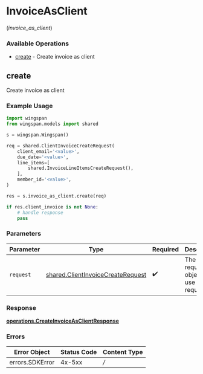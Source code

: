 # InvoiceAsClient
(*invoice_as_client*)

### Available Operations

* [create](#create) - Create invoice as client

## create

Create invoice as client

### Example Usage

```python
import wingspan
from wingspan.models import shared

s = wingspan.Wingspan()

req = shared.ClientInvoiceCreateRequest(
    client_email='<value>',
    due_date='<value>',
    line_items=[
        shared.InvoiceLineItemsCreateRequest(),
    ],
    member_id='<value>',
)

res = s.invoice_as_client.create(req)

if res.client_invoice is not None:
    # handle response
    pass

```

### Parameters

| Parameter                                                                              | Type                                                                                   | Required                                                                               | Description                                                                            |
| -------------------------------------------------------------------------------------- | -------------------------------------------------------------------------------------- | -------------------------------------------------------------------------------------- | -------------------------------------------------------------------------------------- |
| `request`                                                                              | [shared.ClientInvoiceCreateRequest](../../models/shared/clientinvoicecreaterequest.md) | :heavy_check_mark:                                                                     | The request object to use for the request.                                             |


### Response

**[operations.CreateInvoiceAsClientResponse](../../models/operations/createinvoiceasclientresponse.md)**
### Errors

| Error Object    | Status Code     | Content Type    |
| --------------- | --------------- | --------------- |
| errors.SDKError | 4x-5xx          | */*             |
